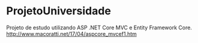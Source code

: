 # ProjetoUniversidade
Projeto de estudo utilizando ASP .NET Core MVC e Entity Framework Core.
http://www.macoratti.net/17/04/aspcore_mvcef1.htm
